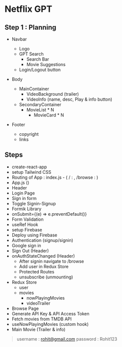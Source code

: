 # Netflix GPT

## Step 1 : Planning

- Navbar

  - Logo
  - GPT Search
    - Search Bar
    - Movie Suggestions
  - Login/Logout button

- Body

  - MainContainer
    - VideoBackground (trailer)
    - VideoInfo (name, desc, Play & info button)
  - SecondaryContainer
    - MovieList \* N
      - MovieCard \* N

- Footer
  - copyright
  - links

## Steps

- create-react-app
- setup Tailwind CSS
- Routing of App : index.js - ( / : <Login/>, /browse : <Browse/> )
- App.js (<Provider store={appStore}>)
- Header
- Login Page
- Sign in form
- Toggle Signin-Signup
- Formik Library
- onSubmit={(e) => e.preventDefault()}
- Form Validation
- useRef Hook
- setup Firebase
- Deploy using Firebase
- Authentication (signup/signin)
- Google sign in
- Sign Out (Header)
- onAuthStateChanged (Header)
  - After signin navigate to /browse
  - Add user in Redux Store
  - Protected Routes
  - unsubscribe (unmounting)
- Redux Store
  - user
  - movies
    - nowPlayingMovies
    - videoTrailer
- Browse Page
- Generate API Key & API Access Token
- Fetch movies from TMDB API
- useNowPlayingMovies (custom hook)
- Main Movie (Trailer & info)

> username : rohit@gmail.com
> password : Rohit123
